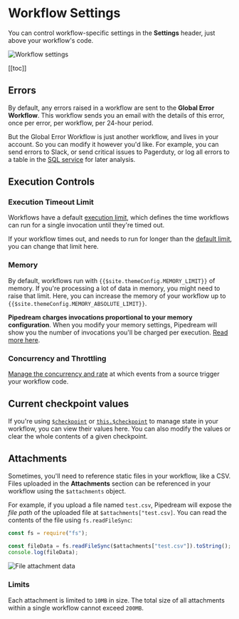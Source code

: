 # Workflow Settings

You can control workflow-specific settings in the **Settings** header, just above your workflow's code.

<div>
<img alt="Workflow settings" src="./images/workflow-settings.png">
</div>

[[toc]]

## Errors

By default, any errors raised in a workflow are sent to the **Global Error Workflow**. This workflow sends you an email with the details of this error, once per error, per workflow, per 24-hour period. 

But the Global Error Workflow is just another workflow, and lives in your account. So you can modify it however you'd like. For example, you can send errors to Slack, or send critical issues to Pagerduty, or log all errors to a table in the [SQL service](/destinations/sql/) for later analysis.

## Execution Controls

### Execution Timeout Limit

Workflows have a default [execution limit](/limits/#time-per-execution), which defines the time workflows can run for a single invocation until they're timed out.

If your workflow times out, and needs to run for longer than the [default limit](/limits/#time-per-execution), you can change that limit here.

### Memory

By default, workflows run with `{{$site.themeConfig.MEMORY_LIMIT}}` of memory. If you're processing a lot of data in memory, you might need to raise that limit. Here, you can increase the memory of your workflow up to `{{$site.themeConfig.MEMORY_ABSOLUTE_LIMIT}}`.

**Pipedream charges invocations proportional to your memory configuration**. When you modify your memory settings, Pipedream will show you the number of invocations you'll be charged per execution. [Read more here](/pricing/#how-does-workflow-memory-affect-billable-invocations).

### Concurrency and Throttling

[Manage the concurrency and rate](/workflows/events/concurrency-and-throttling/) at which events from a source trigger your workflow code.

## Current checkpoint values

If you're using [`$checkpoint`](/workflows/steps/code/#workflow-level-state-checkpoint) or [`this.$checkpoint`](/workflows/steps/code/#step-level-state-this-checkpoint) to manage state in your workflow, you can view their values here. You can also modify the values or clear the whole contents of a given checkpoint.

## Attachments

Sometimes, you'll need to reference static files in your workflow, like a CSV. Files uploaded in the **Attachments** section can be referenced in your workflow using the `$attachments` object.

For example, if you upload a file named `test.csv`, Pipedream will expose the _file path_ of the uploaded file at `$attachments["test.csv]`. You can read the contents of the file using `fs.readFileSync`:

```javascript
const fs = require("fs");

const fileData = fs.readFileSync($attachments["test.csv"]).toString();
console.log(fileData);
```

<div>
<img alt="File attachment data" src="./images/attachment-file-data.png">
</div>

### Limits

Each attachment is limited to `10MB` in size. The total size of all attachments within a single workflow cannot exceed `200MB`.
